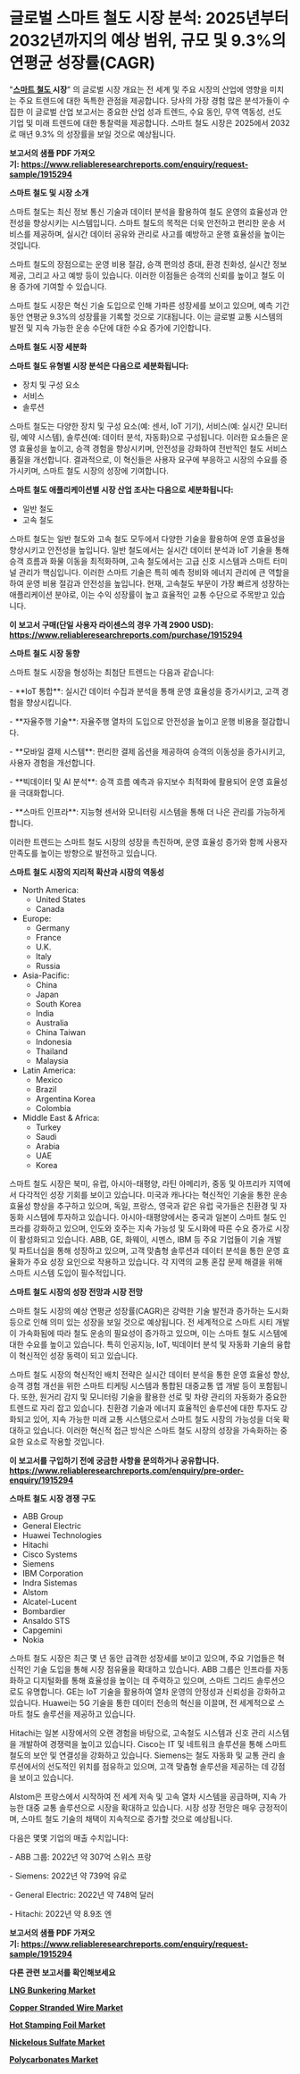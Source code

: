 <p><h1>글로벌 스마트 철도 시장 분석: 2025년부터 2032년까지의 예상 범위, 규모 및 9.3%의 연평균 성장률(CAGR)</h1></p><p>"<strong><a href="https://www.reliableresearchreports.com/smart-railways-r1915294?utm_campaign=105&utm_medium=7&utm_source=Github&utm_content=ia&utm_term=18032025&utm_id=smart-railways">스마트 철도&nbsp;</a></strong><strong>시장</strong>" 의 글로벌 시장 개요는 전 세계 및 주요 시장의 산업에 영향을 미치는 주요 트렌드에 대한 독특한 관점을 제공합니다. 당사의 가장 경험 많은 분석가들이 수집한 이 글로벌 산업 보고서는 중요한 산업 성과 트렌드, 수요 동인, 무역 역동성, 선도 기업 및 미래 트렌드에 대한 통찰력을 제공합니다. 스마트 철도 시장은 2025에서 2032로 매년 9.3% 의 성장률을 보일 것으로 예상됩니다.&nbsp;</p>
<p><strong>보고서의 샘플 PDF 가져오기:&nbsp;<a href="https://www.reliableresearchreports.com/enquiry/request-sample/1915294?utm_campaign=105&utm_medium=7&utm_source=Github&utm_content=ia&utm_term=18032025&utm_id=smart-railways">https://www.reliableresearchreports.com/enquiry/request-sample/1915294</a></strong></p>
<p><strong>스마트 철도 및 시장 소개</strong></p>
<p><p>스마트 철도는 최신 정보 통신 기술과 데이터 분석을 활용하여 철도 운영의 효율성과 안전성을 향상시키는 시스템입니다. 스마트 철도의 목적은 더욱 안전하고 편리한 운송 서비스를 제공하며, 실시간 데이터 공유와 관리로 사고를 예방하고 운행 효율성을 높이는 것입니다. </p><p>스마트 철도의 장점으로는 운영 비용 절감, 승객 편의성 증대, 환경 친화성, 실시간 정보 제공, 그리고 사고 예방 등이 있습니다. 이러한 이점들은 승객의 신뢰를 높이고 철도 이용 증가에 기여할 수 있습니다. </p><p>스마트 철도 시장은 혁신 기술 도입으로 인해 가파른 성장세를 보이고 있으며, 예측 기간 동안 연평균 9.3%의 성장률을 기록할 것으로 기대됩니다. 이는 글로벌 교통 시스템의 발전 및 지속 가능한 운송 수단에 대한 수요 증가에 기인합니다.</p></p>
<p><strong>스마트 철도 시장 세분화</strong></p>
<p><strong>스마트 철도 유형별 시장 분석은 다음으로 세분화됩니다:</strong></p>
<p><ul><li>장치 및 구성 요소</li><li>서비스</li><li>솔루션</li></ul></p>
<p><p>스마트 철도는 다양한 장치 및 구성 요소(예: 센서, IoT 기기), 서비스(예: 실시간 모니터링, 예약 시스템), 솔루션(예: 데이터 분석, 자동화)으로 구성됩니다. 이러한 요소들은 운영 효율성을 높이고, 승객 경험을 향상시키며, 안전성을 강화하여 전반적인 철도 서비스 품질을 개선합니다. 결과적으로, 이 혁신들은 사용자 요구에 부응하고 시장의 수요를 증가시키며, 스마트 철도 시장의 성장에 기여합니다.</p></p>
<p><strong>스마트 철도 애플리케이션별 시장 산업 조사는 다음으로 세분화됩니다:</strong></p>
<p><ul><li>일반 철도</li><li>고속 철도</li></ul></p>
<p><p>스마트 철도는 일반 철도와 고속 철도 모두에서 다양한 기술을 활용하여 운영 효율성을 향상시키고 안전성을 높입니다. 일반 철도에서는 실시간 데이터 분석과 IoT 기술을 통해 승객 흐름과 화물 이동을 최적화하며, 고속 철도에서는 고급 신호 시스템과 스마트 터미널 관리가 핵심입니다. 이러한 스마트 기술은 특히 예측 정비와 에너지 관리에 큰 역할을 하여 운영 비용 절감과 안전성을 높입니다. 현재, 고속철도 부문이 가장 빠르게 성장하는 애플리케이션 분야로, 이는 수익 성장률이 높고 효율적인 교통 수단으로 주목받고 있습니다.</p></p>
<p><strong>이 보고서 구매(단일 사용자 라이센스의 경우 가격 2900 USD): <a href="https://www.reliableresearchreports.com/purchase/1915294?utm_campaign=105&utm_medium=7&utm_source=Github&utm_content=ia&utm_term=18032025&utm_id=smart-railways">https://www.reliableresearchreports.com/purchase/1915294</a></strong></p>
<p><strong>스마트 철도 시장 동향</strong></p>
<p><p>스마트 철도 시장을 형성하는 최첨단 트렌드는 다음과 같습니다:</p><p>- **IoT 통합**: 실시간 데이터 수집과 분석을 통해 운영 효율성을 증가시키고, 고객 경험을 향상시킵니다.</p><p>- **자율주행 기술**: 자율주행 열차의 도입으로 안전성을 높이고 운행 비용을 절감합니다.</p><p>- **모바일 결제 시스템**: 편리한 결제 옵션을 제공하여 승객의 이동성을 증가시키고, 사용자 경험을 개선합니다.</p><p>- **빅데이터 및 AI 분석**: 승객 흐름 예측과 유지보수 최적화에 활용되어 운영 효율성을 극대화합니다.</p><p>- **스마트 인프라**: 지능형 센서와 모니터링 시스템을 통해 더 나은 관리를 가능하게 합니다.</p><p>이러한 트렌드는 스마트 철도 시장의 성장을 촉진하며, 운영 효율성 증가와 함께 사용자 만족도를 높이는 방향으로 발전하고 있습니다.</p></p>
<p><strong>스마트 철도 시장의 지리적 확산과 시장의 역동성</strong></p>
<p><ul>
    <li>
        North America:
        <ul>
            <li>United States</li>
            <li>Canada</li>
        </ul>
    </li>
    <li>
        Europe:
        <ul>
            <li>Germany</li>
            <li>France</li>
            <li>U.K.</li>
            <li>Italy</li>
            <li>Russia</li>
        </ul>
    </li>
    <li>
        Asia-Pacific:
        <ul>
            <li>China</li>
            <li>Japan</li>
            <li>South Korea</li>
            <li>India</li>
            <li>Australia</li>
            <li>China Taiwan</li>
            <li>Indonesia</li>
            <li>Thailand</li>
            <li>Malaysia</li>
        </ul>
    </li>
    <li>
        Latin America:
        <ul>
            <li>Mexico</li>
            <li>Brazil</li>
            <li>Argentina Korea</li>
            <li>Colombia</li>
        </ul>
    </li>
    <li>
        Middle East & Africa:
        <ul>
            <li>Turkey</li>
            <li>Saudi</li>
            <li>Arabia</li>
            <li>UAE</li>
            <li>Korea</li>
        </ul>
    </li>
    </ul></p>
<p><p>스마트 철도 시장은 북미, 유럽, 아시아-태평양, 라틴 아메리카, 중동 및 아프리카 지역에서 다각적인 성장 기회를 보이고 있습니다. 미국과 캐나다는 혁신적인 기술을 통한 운송 효율성 향상을 추구하고 있으며, 독일, 프랑스, 영국과 같은 유럽 국가들은 친환경 및 자동화 시스템에 투자하고 있습니다. 아시아-태평양에서는 중국과 일본이 스마트 철도 인프라를 강화하고 있으며, 인도와 호주는 지속 가능성 및 도시화에 따른 수요 증가로 시장이 활성화되고 있습니다. ABB, GE, 화웨이, 시멘스, IBM 등 주요 기업들이 기술 개발 및 파트너십을 통해 성장하고 있으며, 고객 맞춤형 솔루션과 데이터 분석을 통한 운영 효율화가 주요 성장 요인으로 작용하고 있습니다. 각 지역의 교통 혼잡 문제 해결을 위해 스마트 시스템 도입이 필수적입니다.</p></p>
<p><strong>스마트 철도 시장의 성장 전망과 시장 전망</strong></p>
<p><p>스마트 철도 시장의 예상 연평균 성장률(CAGR)은 강력한 기술 발전과 증가하는 도시화 등으로 인해 의미 있는 성장을 보일 것으로 예상됩니다. 전 세계적으로 스마트 시티 개발이 가속화됨에 따라 철도 운송의 필요성이 증가하고 있으며, 이는 스마트 철도 시스템에 대한 수요를 높이고 있습니다. 특히 인공지능, IoT, 빅데이터 분석 및 자동화 기술의 융합이 혁신적인 성장 동력이 되고 있습니다.</p><p>스마트 철도 시장의 혁신적인 배치 전략은 실시간 데이터 분석을 통한 운영 효율성 향상, 승객 경험 개선을 위한 스마트 티케팅 시스템과 통합된 대중교통 앱 개발 등이 포함됩니다. 또한, 원거리 감지 및 모니터링 기술을 활용한 선로 및 차량 관리의 자동화가 중요한 트렌드로 자리 잡고 있습니다. 친환경 기술과 에너지 효율적인 솔루션에 대한 투자도 강화되고 있어, 지속 가능한 미래 교통 시스템으로서 스마트 철도 시장의 가능성을 더욱 확대하고 있습니다. 이러한 혁신적 접근 방식은 스마트 철도 시장의 성장을 가속화하는 중요한 요소로 작용할 것입니다.</p></p>
<p><strong>이 보고서를 구입하기 전에 궁금한 사항을 문의하거나 공유합니다. <a href="https://www.reliableresearchreports.com/enquiry/pre-order-enquiry/1915294?utm_campaign=105&utm_medium=7&utm_source=Github&utm_content=ia&utm_term=18032025&utm_id=smart-railways">https://www.reliableresearchreports.com/enquiry/pre-order-enquiry/1915294</a></strong></p>
<p><strong>스마트 철도 시장 경쟁 구도</strong></p>
<p><ul><li>ABB Group</li><li>General Electric</li><li>Huawei Technologies</li><li>Hitachi</li><li>Cisco Systems</li><li>Siemens</li><li>IBM Corporation</li><li>Indra Sistemas</li><li>Alstom</li><li>Alcatel-Lucent</li><li>Bombardier</li><li>Ansaldo STS</li><li>Capgemini</li><li>Nokia</li></ul></p>
<p><p>스마트 철도 시장은 최근 몇 년 동안 급격한 성장세를 보이고 있으며, 주요 기업들은 혁신적인 기술 도입을 통해 시장 점유율을 확대하고 있습니다. ABB 그룹은 인프라를 자동화하고 디지털화를 통해 효율성을 높이는 데 주력하고 있으며, 스마트 그리드 솔루션으로도 유명합니다. GE는 IoT 기술을 활용하여 열차 운영의 안정성과 신뢰성을 강화하고 있습니다. Huawei는 5G 기술을 통한 데이터 전송의 혁신을 이끌며, 전 세계적으로 스마트 철도 솔루션을 제공하고 있습니다.</p><p>Hitachi는 일본 시장에서의 오랜 경험을 바탕으로, 고속철도 시스템과 신호 관리 시스템을 개발하여 경쟁력을 높이고 있습니다. Cisco는 IT 및 네트워크 솔루션을 통해 스마트 철도의 보안 및 연결성을 강화하고 있습니다. Siemens는 철도 자동화 및 교통 관리 솔루션에서의 선도적인 위치를 점유하고 있으며, 고객 맞춤형 솔루션을 제공하는 데 강점을 보이고 있습니다.</p><p>Alstom은 프랑스에서 시작하여 전 세계 저속 및 고속 열차 시스템을 공급하며, 지속 가능한 대중 교통 솔루션으로 시장을 확대하고 있습니다. 시장 성장 전망은 매우 긍정적이며, 스마트 철도 기술의 채택이 지속적으로 증가할 것으로 예상됩니다.</p><p>다음은 몇몇 기업의 매출 수치입니다:</p><p>- ABB 그룹: 2022년 약 307억 스위스 프랑</p><p>- Siemens: 2022년 약 739억 유로</p><p>- General Electric: 2022년 약 748억 달러</p><p>- Hitachi: 2022년 약 8.9조 엔</p></p>
<p><strong>보고서의 샘플 PDF 가져오기:&nbsp;<a href="https://www.reliableresearchreports.com/enquiry/request-sample/1915294?utm_campaign=105&utm_medium=7&utm_source=Github&utm_content=ia&utm_term=18032025&utm_id=smart-railways">https://www.reliableresearchreports.com/enquiry/request-sample/1915294</a></strong></p>
<p><strong></strong></p>
<p><strong></strong></p>
<p><strong></strong></p>
<p><strong></strong></p>
<p><strong>다른 관련 보고서를 확인해보세요</strong></p>
<p><strong><p><a href="https://github.com/jugutstam/Market-Research-Report-List-1/blob/main/lng-bunkering-market.md?utm_campaign=105&utm_medium=7&utm_source=Github&utm_content=ia&utm_term=18032025&utm_id=smart-railways">LNG Bunkering Market</a></p><p><a href="https://github.com/zakkistuey/Market-Research-Report-List-1/blob/main/copper-stranded-wire-market.md?utm_campaign=105&utm_medium=7&utm_source=Github&utm_content=ia&utm_term=18032025&utm_id=smart-railways">Copper Stranded Wire Market</a></p><p><a href="https://github.com/pilukypalis/Market-Research-Report-List-1/blob/main/hot-stamping-foil-market.md?utm_campaign=105&utm_medium=7&utm_source=Github&utm_content=ia&utm_term=18032025&utm_id=smart-railways">Hot Stamping Foil Market</a></p><p><a href="https://github.com/siertnamba7u/Market-Research-Report-List-1/blob/main/nickelous-sulfate-market.md?utm_campaign=105&utm_medium=7&utm_source=Github&utm_content=ia&utm_term=18032025&utm_id=smart-railways">Nickelous Sulfate Market</a></p><p><a href="https://github.com/reahmmunises/Market-Research-Report-List-1/blob/main/polycarbonates-market.md?utm_campaign=105&utm_medium=7&utm_source=Github&utm_content=ia&utm_term=18032025&utm_id=smart-railways">Polycarbonates Market</a></p></strong></p>
<p></p>